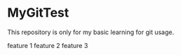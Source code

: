 # MyGitTest
This repository is only for my basic learning for git usage.

feature 1
feature 2 
feature 3

